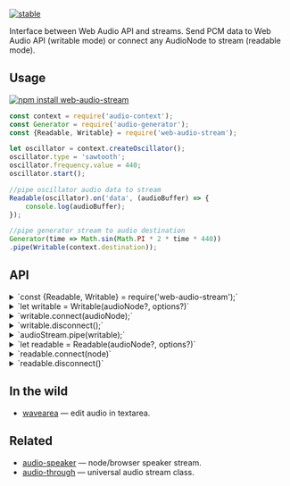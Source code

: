 [![stable](http://badges.github.io/stability-badges/dist/stable.svg)](http://github.com/badges/stability-badges)

Interface between Web Audio API and streams. Send PCM data to Web Audio API (writable mode) or connect any AudioNode to stream (readable mode).

## Usage

[![npm install web-audio-stream](https://nodei.co/npm/web-audio-stream.png?mini=true)](https://npmjs.org/package/web-audio-stream/)

```js
const context = require('audio-context');
const Generator = require('audio-generator');
const {Readable, Writable} = require('web-audio-stream');

let oscillator = context.createOscillator();
oscillator.type = 'sawtooth';
oscillator.frequency.value = 440;
oscillator.start();

//pipe oscillator audio data to stream
Readable(oscillator).on('data', (audioBuffer) => {
	console.log(audioBuffer);
});

//pipe generator stream to audio destination
Generator(time => Math.sin(Math.PI * 2 * time * 440))
.pipe(Writable(context.destination));
```


## API

<details><summary>`const {Readable, Writable} = require('web-audio-stream');`</summary>

Require stream instance, by default writable. Or require separate streams:

```js
//web-audio → stream
const Readable = require('web-audio-stream/readable');

//stream → web-audio
const Writable = require('web-audio-stream/writable');
```
</details>

<details><summary>`let writable = Writable(audioNode?, options?)`</summary>

Create writer to web-audio, possibly based on options, and later connect it to audio node. Or maybe pass target audio node directly, maybe with options.

```js
var Writable = require('web-audio-stream/writable');
var context = require('audio-context');

//options or single properties are optional
var stream = Writable({
	//audio context
	context: context,
	channels: 2,
	sampleRate: 44100,

	//BUFFER_MODE, SCRIPT_MODE, WORKER_MODE (pending web-audio-workers)
	mode: Writable.BUFFER_MODE,

	//disconnect node if input stream ends
	autoend: true
});
```
</details>
<details><summary>`writable.connect(audioNode);`</summary>

Connect stream to audio node.

```js
//connect/disconnect to AudioNode
stream.connect(context.destination);
```
</details>
<details><summary>`writable.disconnect();`</summary>

Dispose stream, end writing.

</details>
<details><summary>`audioStream.pipe(writable);`</summary>

Connect stream to other stream, or write to it etc, basically it implements writable stream class.

```js
//as a stream
var Generator = require('audio-generator');
var src = Generator(function (time) {
	return Math.sin(Math.PI * 2 * time * 440);
});
src.pipe(stream);


//or simply send data to web-audio
var chunk = new Float32Array(1024);
for (var i = 0; i < 1024; i++) {
	chunk[i] = Math.random();
}
stream.write(chunk);

setTimeout(stream.end, 1000);
```

Stream is smart enough to recognize any type of data placed into it: audioBuffer, arrayBuffer, float32Array, buffer, array. Make sure only that passed buffer format complies with passed options.

</details>

<details><summary>`let readable = Readable(audioNode?, options?)`</summary>

Create reading stream of web-audio-data, possibly with options, and maybe with audioNode to read from.

```js
const Readable = require('web-audio-stream/readable');

let readable = Readable(myNode, {
	//audio context, if node is not passed
	context: context,
	channels: 2,
	sampleRate: 44100,

	//ANALYZER_NODE or SCRIPT_NODE
	mode: Readable.SCRIPT_MODE
});
readable.on('data', buffer => {
	console.log('Got audio buffer');
});
```

</details>
<details><summary>`readable.connect(node)`</summary>

Read from audio node. Note that it is reversing order - basically node gets connected to readable stream.

</details>
<details><summary>`readable.disconnect()`</summary>

End reading.

</details>

## In the wild

* [wavearea](https://github.com/audio-lab/wavearea) — edit audio in textarea.


## Related

* [audio-speaker](https://github.com/audio-lab/audio-speaker) — node/browser speaker stream.
* [audio-through](https://github.com/audio-lab/audio-speaker) — universal audio stream class.
